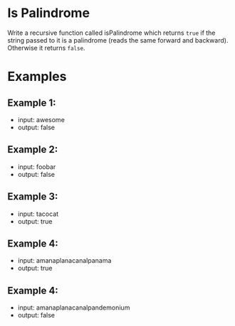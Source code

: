 # Is Palindrome

Write a recursive function called isPalindrome which returns `true` if the string passed to it is a palindrome (reads the same forward and backward). Otherwise it returns `false`.

# Examples

## Example 1:

- input: awesome
- output: false

## Example 2:

- input: foobar
- output: false

## Example 3:

- input: tacocat
- output: true

## Example 4:

- input: amanaplanacanalpanama
- output: true

## Example 4:

- input: amanaplanacanalpandemonium
- output: false
